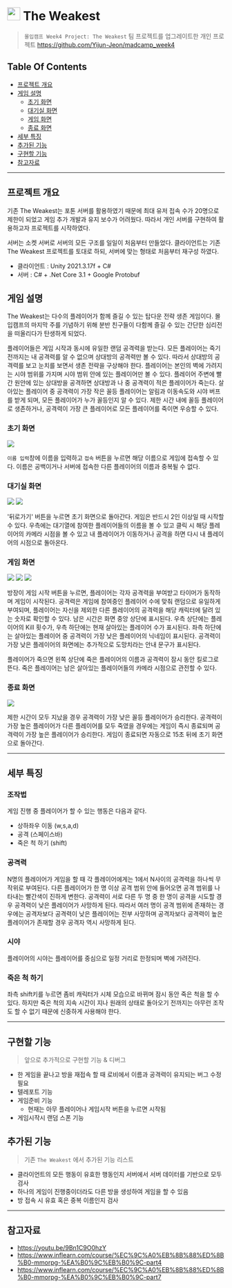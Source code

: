 # <img src="https://user-images.githubusercontent.com/89140546/228543011-56f19954-b8f5-48ca-8884-94086ea78f05.png" width="30" height="30"> The Weakest

> `몰입캠프 Week4 Project: The Weakest` 팀 프로젝트를 업그레이트한 개인 프로젝트
> https://github.com/Yijun-Jeon/madcamp_week4
## Table Of Contents
* [프로젝트 개요](#프로젝트-개요)
* [게임 설명](#게임-설명)
    * [초기 화면](#초기-화면)
    * [대기실 화면](#대기실-화면)
    * [게임 화면](#게임-화면)
    * [종료 화면](#종료-화면)
* [세부 특징](#세부-특징)
* [추가된 기능](#추가된-기능)
* [구현할 기능](#구현할-기능)
* [참고자료](#참고자료)
***

## 프로젝트 개요
기존 The Weakest는 포톤 서버를 활용하였기 때문에 최대 유저 접속 수가 20명으로 제한이 되었고 게임 추가 개발과 유지 보수가 어려웠다. 따라서 개인 서버를 구현하여 활용하고자 프로젝트를 시작하였다.

서버는 소켓 서버로 서버의 모든 구조를 일일이 처음부터 만들었다. 클라이언트는 기존 The Weakest 프로젝트를 토대로 하되, 서버에 맞는 형태로 처음부터 재구성 하였다.

* 클라이언트 : Unity 2021.3.17f + C#
* 서버 : C# + .Net Core 3.1 + Google Protobuf

## 게임 설명

The Weakest는 다수의 플레이어가 함께 즐길 수 있는 탑다운 전략 생존 게임이다. 몰입캠프의 마지막 주를 기념하기 위해 분반 친구들이 다함께 즐길 수 있는 간단한 심리전을 떠올리다가 탄생하게 되었다.

플레이어들은 게임 시작과 동시에 유일한 랜덤 공격력을 받는다. 모든 플레이어는 죽기 전까지는 내 공격력를 알 수 없으며 상대방의 공격력만 볼 수 있다. 따라서 상대방의 공격력를 보고 눈치를 보면서 생존 전략을 구상해야 한다. 플레이어는 본인의 벽에 가려지는 시야 범위를 가지며 시야 범위 안에 있는 플레이어만 볼 수 있다. 플레이어 주변에 빨간 원안에 있는 상대방을 공격하면 상대방과 나 중 공격력이 적은 플레이어가 죽는다. 살아있는 플레이어 중 공격력이 가장 작은 꼴등 플레이어는 알림과 이동속도와 시야  버프를 받게 되며, 모든 플레이어가 누가 꼴등인지 알 수 있다. 제한 시간 내에 꼴등 플레이어로 생존하거나, 공격력이 가장 큰 플레이어로 모든 플레이어를 죽이면 우승할 수 있다.


### 초기 화면
![](https://i.imgur.com/xwz2fn2.gif)

`이름 입력`창에 이름을 입력하고 `접속` 버튼을 누르면 해당 이름으로 게임에 접속할 수 있다. 이름은 공백이거나 서버에 접속한 다른 플레이어의 이름과 중복될 수 없다.

### 대기실 화면
![](https://i.imgur.com/RBwNGhD.gif)
![](https://i.imgur.com/7k58CWD.gif)

'뒤로가기' 버튼을 누르면 초기 화면으로 돌아간다. 게임은 반드시 2인 이상일 때 시작할 수 있다. 우측에는 대기열에 참여한 플레이어들의 이름을 볼 수 있고 클릭 시 해당 플레이어의 카메라 시점을 볼 수 있고 내 플레이어가 이동하거나 공격을 하면 다시 내 플레이어의 시점으로 돌아온다.


### 게임 화면
![](https://i.imgur.com/LAl6jH0.gif)
![](https://i.imgur.com/ILXN2Cn.gif)
![](https://i.imgur.com/2ISCLz6.gif)

방장이 게임 시작 버튼을 누르면, 플레이어는 각자 공격력을 부여받고 타이머가 동작하며 게임이 시작된다. 공격력은 게임에 참여중인 플레이어 수에 맞춰 랜덤으로 유일하게 부여되며, 플레이어는 자신을 제외한 다른 플레이어의 공격력을 해당 캐릭터에 달려 있는 숫자로 확인할 수 있다. 남은 시간은 화면 중앙 상단에 표시된다. 우측 상단에는 플레이어의 Kill 횟수가, 우측 하단에는 현재 살아있는 플레이어 수가 표시된다. 좌측 하단에는 살아있는 플레이어 중 공격력이 가장 낮은 플레이어의 닉네임이 표시된다. 공격력이 가장 낮은 플레이어의 화면에는 추가적으로 도망치라는 안내 문구가 표시된다.

플레이어가 죽으면 왼쪽 상단에 죽은 플레이어의 이름과 공격력이 잠시 동안 킬로그로 뜬다. 죽은 플레이어는 남은 살아있는 플레이어들의 카메라 시점으로 관전할 수 있다.

### 종료 화면
![](https://i.imgur.com/hvdOFKA.gif)

제한 시간이 모두 지났을 경우 공격력이 가장 낮은 꼴등 플레이어가 승리한다. 공격력이 가장 높은 플레이어가 다른 플레이어를 모두 죽였을 경우에는 게임이 즉시 종료되며 공격력이 가장 높은 플레이어가 승리한다. 게임이 종료되면 자동으로 15초 뒤에 초기 화면으로 돌아간다.
***

## 세부 특징
### 조작법
게임 진행 중 플레이어가 할 수 있는 행동은 다음과 같다.
* 상하좌우 이동 (w,s,a,d)
* 공격 (스페이스바)
* 죽은 척 하기 (shift)

### 공격력
N명의 플레이어가 게임을 할 때 각 플레이어에게는 1에서 N사이의 공격력을 하나씩 무작위로 부여된다. 다른 플레이어가 한 명 이상 공격 범위 안에 들어오면 공격 범위를 나타내는 빨간색이 진하게 변한다. 공격력이 서로 다른 두 명 중 한 명이 공격을 시도할 경우 공격력이 낮은 플레이어가 사망하게 된다. 따라서 여러 명이 공격 범위에 존재하는 경우에는 공격자보다 공격력이 낮은 플레이어는 전부 사망하며 공격자보다 공격력이 높은 플레이어가 존재할 경우 공격자 역시 사망하게 된다. 

### 시야
플레이어의 시야는 플레이어를 중심으로 일정 거리로 한정되며 벽에 가려진다.


### 죽은 척 하기
좌측 shift키를 누르면 좀비 캐릭터가 시체 모습으로 바뀌며 잠시 동안 죽은 척을 할 수 있다. 하지만 죽은 척의 지속 시간이 지나 원래의 상태로 돌아오기 전까지는 아무런 조작도 할 수 없기 때문에 신중하게 사용해야 한다.

***
## 구현할 기능
> 앞으로 추가적으로 구현할 기능 & 디버그

* 한 게임을 끝나고 방을 재접속 할 때 로비에서 이름과 공격력이 유지되는 버그 수정 필요
* 텔레포트 기능
* 게임준비 기능
    * 현재는 아무 플레이어나 게임시작 버튼을 누르면 시작됨
* 게임시작시 랜덤 스폰 기능


## 추가된 기능
> 기존 `The Weakest` 에서 추가된 기능 리스트

* 클라이언트의 모든 행동이 유효한 행동인지 서버에서 서버 데이터를 기반으로 모두 검사
* 하나의 게임이 진행중이더라도 다른 방을 생성하여 게임을 할 수 있음
* 방 접속 시 유효 혹은 중복 이름인지 검사

***

## 참고자료

* https://youtu.be/9Bn1C9O0hzY
* https://www.inflearn.com/course/%EC%9C%A0%EB%8B%88%ED%8B%B0-mmorpg-%EA%B0%9C%EB%B0%9C-part4
* https://www.inflearn.com/course/%EC%9C%A0%EB%8B%88%ED%8B%B0-mmorpg-%EA%B0%9C%EB%B0%9C-part7
